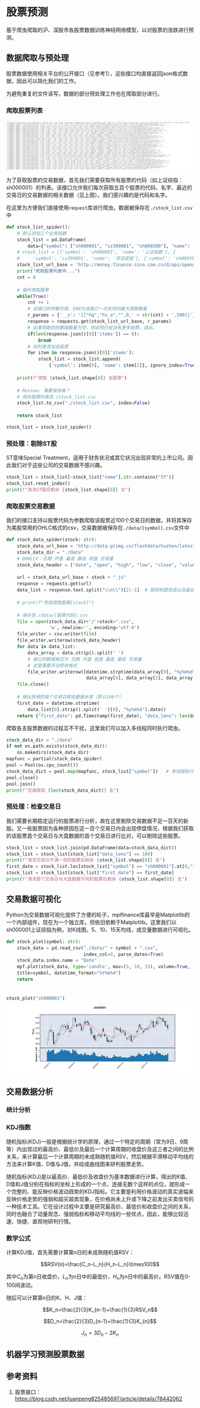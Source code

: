 # 股票预测

基于爬虫爬取的沪、深股市各股票数据训练神经网络模型，以对股票的涨跌进行预测。

## 数据爬取与预处理

股票数据使用相关平台的公开接口（见参考1），这些接口均直接返回json格式数据，因此可以简化我们的工作。

为避免重复的文件读写，数据的部分预处理工作也在爬取部分进行。

### 爬取股票列表

![stock_list](./doc/stock_list.png)

为了获取股票的交易数据，首先我们需要获取所有股票的代码（如上证综指：sh000001）的列表。该接口允许我们每次获取五百个股票的代码、名字、最近的交易日的交易数据的相关数据（见上图）。我们感兴趣的是代码和名字。

在这里为方便我们直接使用`request`库进行爬虫。数据被保存在`./stock_list.csv`中

```python
def stock_list_spider():
    # 默认添加三个全局指数
    stock_list = pd.DataFrame(
        data={"symbol": ["sh000001", "sz399001", "sh000300"], "name": ["上证指数", "深证成指", "沪深300"]})
    # stock_list = [{'symbol': 'sh000001', 'name': '上证指数'}, {
    #     'symbol': 'sz399001', 'name': '深证成指'}, {'symbol': 'sh000300', 'name': '沪深300'}]
    stock_list_url_base = 'http://money.finance.sina.com.cn/d/api/openapi_proxy.php'
    print("爬取股票列表中...")
    cnt = 0

    # 循环爬取股票
    while(True):
        cnt += 1
        # 该接口的参数列表，500为该接口一次支持的最大爬取数量
        r_params = {'__s': '[["hq","hs_a","",0,' + str(cnt) + ',500]]'}
        response = requests.get(stock_list_url_base, r_params)
        # 如果爬取到的数据数量为空，则说明已经没有更多股票，退出。
        if(len(response.json()[0]['items']) == 0):
            break
        # 向列表添加该股票
        for item in response.json()[0]['items']:
            stock_list = stock_list.append(
                {'symbol': item[0], 'name': item[2]}, ignore_index=True)

    print(f"爬取 {stock_list.shape[0]} 支股票")

    # Review: 需要保存嘛？
    # 保存股票列表至./stock_list.csv
    stock_list.to_csv("./stock_list.csv", index=False)

    return stock_list
```

```python
stock_list = stock_list_spider()
```

### 预处理：剔除ST股

ST意味Special Treatment，适用于财务状况或其它状况出现异常的上市公司。因此我们对于这些公司的交易数据不感兴趣。

```python
stock_list = stock_list[~stock_list["name"].str.contains("ST")]
stock_list.reset_index()
print(f"清洗ST股后剩余 {stock_list.shape[0]} 支")
```

### 爬取股票交易数据

我们的接口支持以股票代码为参数爬取该股票近100个交易日的数据，并将其保存为美股常用的OHLC格式的csv，交易数据被保存在`./data/[symbol].csv`文件中

```python
def stock_data_spider(stock: str):
    stock_data_url_base = 'http://data.gtimg.cn/flashdata/hushen/latest/daily/'
    stock_data_dir = "./data"
    # DOHLCV：日期 开盘 最高 最低 收盘 交易量
    stock_data_header = ["date", "open", "high", "low", "close", "volume"]

    url = stock_data_url_base + stock + ".js"
    response = requests.get(url)
    data_list = response.text.split("\\n\\")[2:-1]  # 剔除标题信息以及最后一行垃圾信息

    # print(f"完成爬取股票{stock}")

    # 保存至./data/[股票代码].csv
    file = open(stock_data_dir+'/'+stock+".csv",
                'w', newline='', encoding='utf-8')
    file_writer = csv.writer(file)
    file_writer.writerow(stock_data_header)
    for data in data_list:
        data_array = data.strip().split(' ')
        # 接口的数据格式为 日期 开盘 收盘 最高 最低 交易量
        # 这里需要手动修改格式
        file_writer.writerow([datetime.strptime(data_array[0], "%y%m%d").date(), data_array[1], data_array[3],
                              data_array[4], data_array[2], data_array[5]])
    file.close()

    # 输出获得的首个交易日期及数据长度（默认100个）
    first_date = datetime.strptime(
        data_list[0].strip().split(' ')[0], "%y%m%d").date()
    return {"first_date": pd.Timestamp(first_date), "data_lens": len(data_list)}
```

爬取各支股票数据的过程互不干扰，这里我们可以加入多线程同时执行爬虫。

```python
stock_data_dir = "./data"
if not os.path.exists(stock_data_dir):
    os.makedirs(stock_data_dir)
mapfunc = partial(stock_data_spider)
pool = Pool(os.cpu_count())
stock_data_dict = pool.map(mapfunc, stock_list["symbol"])   # 多线程执行下载工作
pool.close()
pool.join()
print(f"完成爬取 {len(stock_data_dict)} 支")
```

### 预处理：检查交易日

我们需要长期稳定运行的股票进行分析，故在这里剔除交易数据不足一百天的新股。又一些股票因为各种原因在这一百个交易日内会出现停盘情况，根据我们获取的该股票首个交易日与大盘数据的首个交易日进行比对，可以剔除这些股票。

```python
stock_list = stock_list.join(pd.DataFrame(data=stock_data_dict))
stock_list = stock_list[stock_list["data_lens"] == 100]
print(f"清洗交易日不满一百的股票后剩余 {stock_list.shape[0]} 支")
first_date = stock_list.loc[stock_list["symbol"] == "sh000001"].at[0,"first_date"]
stock_list = stock_list[stock_list["first_date"] == first_date]
print(f"清洗首个交易日与大盘数据不同的股票后剩余 {stock_list.shape[0]} 支")
```

## 交易数据可视化

Python为交易数据可视化提供了方便的轮子，mplfinance库最早是Matplotlib的一个内部组件，现在为一个独立库，但依旧依赖于Matplotlib。这里我们以sh000001上证综指为例，对K线图，5、10、15天均线，成交量数据进行可视化。

```python
def stock_plot(symbol: str):
    stock_data = pd.read_csv("./data/" + symbol + ".csv",
                             index_col=0, parse_dates=True)
    stock_data.index.name = "Date"
    mpf.plot(stock_data, type='candle', mav=(5, 10, 15), volume=True,
    title=symbol, datetime_format="%Y%m%d")
    return


stock_plot("sh000001")
```

![sh000001](doc/sh000001_k.png)

## 交易数据分析

### 统计分析

### KDJ指数

随机指标(KDJ)一般是根据统计学的原理，通过一个特定的周期（常为9日、9周等）内出现过的最高价、最低价及最后一个计算周期的收盘价及这三者之间的比例关系，来计算最后一个计算周期的未成熟随机值RSV，然后根据平滑移动平均线的方法来计算K值、D值与J值，并绘成曲线图来研判股票走势。

随机指标(KDJ)是以最高价、最低价及收盘价为基本数据进行计算，得出的K值、D值和J值分别在指标的坐标上形成的一个点，连接无数个这样的点位，就形成一个完整的、能反映价格波动趋势的KDJ指标。它主要是利用价格波动的真实波幅来反映价格走势的强弱和超买超卖现象，在价格尚未上升或下降之前发出买卖信号的一种技术工具。它在设计过程中主要是研究最高价、最低价和收盘价之间的关系，同时也融合了动量观念、强弱指标和移动平均线的一些优点，因此，能够比较迅速、快捷、直观地研判行情。

### 数学公式

计算KDJ值，首先需要计算第n日的未成熟随机值RSV：

$$RSV(n)=\frac{C_n-L_n}{H_n-L_n}\times100$$

其中$C_n$为第n日收盘价，$L_n$为n日中的最低价，$H_n$为n日中的最高价。RSV值在0-100间波动。

随后可以计算第n日的K、H、J值：

$$K_n=\frac{2}{3}K_{n-1}+\frac{1}{3}RSV_n$$

$$D_n=\frac{2}{3}D_{n-1}+\frac{1}{3}K_{n}$$

$$J_n=3D_n-2K_n$$

## 机器学习预测股票数据

## 参考资料

1. 股票接口：https://blog.csdn.net/luanpeng825485697/article/details/78442062 